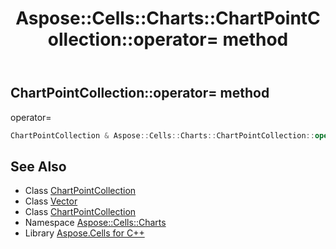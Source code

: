 ﻿---
title: Aspose::Cells::Charts::ChartPointCollection::operator= method
linktitle: operator=
second_title: Aspose.Cells for C++ API Reference
description: 'Aspose::Cells::Charts::ChartPointCollection::operator= method. operator= in C++.'
type: docs
weight: 300
url: /cpp/aspose.cells.charts/chartpointcollection/operator_asm/
---
## ChartPointCollection::operator= method


operator=

```cpp
ChartPointCollection & Aspose::Cells::Charts::ChartPointCollection::operator=(const ChartPointCollection &src)
```

## See Also

* Class [ChartPointCollection](../)
* Class [Vector](../../../aspose.cells/vector/)
* Class [ChartPointCollection](../)
* Namespace [Aspose::Cells::Charts](../../)
* Library [Aspose.Cells for C++](../../../)
